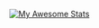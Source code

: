 [![My Awesome Stats](https://awesome-github-stats.azurewebsites.net/user-stats/Beats-Dh?cardType=level-alternate&theme=github-dark)](https://git.io/awesome-stats-card) 
